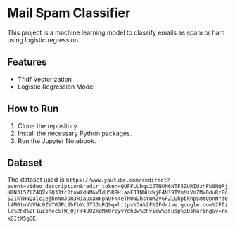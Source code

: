 # Mail Spam Classifier

This project is a machine learning model to classify emails as spam or ham using logistic regression. 

## Features
- Tfidf Vectorization
- Logistic Regression Model

## How to Run
1. Clone the repository.
2. Install the necessary Python packages.
3. Run the Jupyter Notebook.

## Dataset
The dataset used is `https://www.youtube.com/redirect?event=video_description&redir_token=QUFFLUhqa2JTNUN6NTF5ZURIUzhFb0NQRjNlN3l5ZlZ4QXxBQ3Jtc0tuWXdNMnVIdU5RRHlaaFJ1NWUxWjE4N19TVmMzVmZMV0duRzFnS21kTHNQalc1ejhnNmJDR3R1aUxaWFpNUFN4eTN0NDhsYWRZVGF2LUhpbkhpSmtQbnNYd0l4M0toVzVNc0ZsY0JPc2hFbXc3T3JqRQ&q=https%3A%2F%2Fdrive.google.com%2Ffile%2Fd%2F1uzbhec5TW_OjFr4UUZkoMm0rpyvYdhZw%2Fview%3Fusp%3Dsharing&v=rxkGItX5gGE`.
